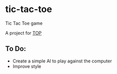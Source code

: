 # tic-tac-toe
Tic Tac Toe game

A project for [TOP](https://www.theodinproject.com/courses/javascript/lessons/tic-tac-toe-javascript)

## To Do:
- Create a simple AI to play against the computer
- Improve style
